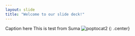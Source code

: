 ```yaml
---
layout: slide
title: "Welcome to our slide deck!"
---
```


Caption here
This is test from Suma
![poptocat2](https://octodex.github.com/images/poptocat_v2.png)
{: .center}
